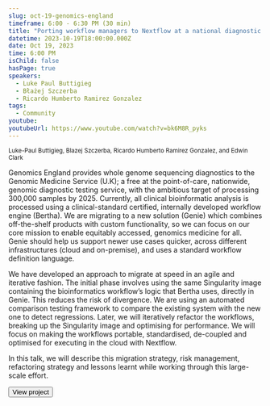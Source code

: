 ```yaml
---
slug: oct-19-genomics-england
timeframe: 6:00 - 6:30 PM (30 min)
title: "Porting workflow managers to Nextflow at a national diagnostic genomics medical service – strategy and learnings"
datetime: 2023-10-19T18:00:00.000Z
date: Oct 19, 2023
time: 6:00 PM
isChild: false
hasPage: true
speakers:
  - Luke Paul Buttigieg
  - Błażej Szczerba
  - Ricardo Humberto Ramirez Gonzalez
tags:
  - Community
youtube:
youtubeUrl: https://www.youtube.com/watch?v=bk6M8R_pyks
---
```


<div className="mb-4">
  <small className="typo-small">
Luke-Paul Buttigieg, Blazej Szczerba, Ricardo Humberto Ramirez Gonzalez, and Edwin	Clark
  </small>
</div>

Genomics England provides whole genome sequencing diagnostics to the Genomic Medicine Service (U.K); a free at the point-of-care, nationwide, genomic diagnostic testing service, with the ambitious target of processing 300,000 samples by 2025. Currently, all clinical bioinformatic analysis is processed using a clinical-standard certified, internally developed workflow engine (Bertha). We are migrating to a new solution (Genie) which combines off-the-shelf products with custom functionality, so we can focus on our core mission to enable equitably accessed, genomics medicine for all. Genie should help us support newer use cases quicker, across different infrastructures (cloud and on-premise), and uses a standard workflow definition language.

We have developed an approach to migrate at speed in an agile and iterative fashion. The initial phase involves using the same Singularity image containing the bioinformatics workflow’s logic that Bertha uses, directly in Genie. This reduces the risk of divergence. We are using an automated comparison testing framework to compare the existing system with the new one to detect regressions. Later, we will iteratively refactor the workflows, breaking up the Singularity image and optimising for performance. We will focus on making the workflows portable, standardised, de-coupled and optimised for executing in the cloud with Nextflow.

In this talk, we will describe this migration strategy, risk management, refactoring strategy and lessons learnt while working through this large-scale effort.

<div>
  <Button to="https://www.genomicsengland.co.uk/" variant="secondary" size="md" arrow>
    View project
  </Button>
</div>
